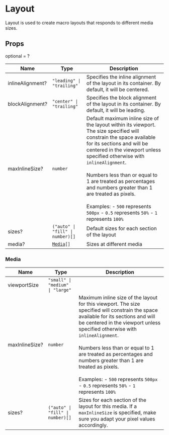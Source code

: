 # Layout

Layout is used to create macro layouts that responds to different media sizes.

## Props
optional = ?

| Name | Type | Description |
| --- | --- | --- |
| inlineAlignment? | <code>"leading" &#124; "trailing"</code> | Specifies the inline alignment of the layout in its container. By default, it will be centered.  |
| blockAlignment? | <code>"center" &#124; "trailing"</code> | Specifies the block alignment of the layout in its container. By default, it will be leading.  |
| maxInlineSize? | <code>number</code> | Default maximum inline size of the layout within its viewport. The size specified will constrain the space available for its sections and will be centered in the viewport unless specified otherwise with `inlineAlignment`.<br /><br />Numbers less than or equal to 1 are treated as percentages and numbers greater than 1 are treated as pixels.<br /><br />Examples: - `500` represents `500px` - `0.5` represents `50%` - `1` represents `100%`  |
| sizes? | <code>("auto" &#124; "fill" &#124; number)[]</code> | Default sizes for each section of the layout  |
| media? | <code><a href="#media">Media</a>[]</code> | Sizes at different media  |<a name="Media"></a>

### Media

| Name | Type | Description |
| --- | --- | --- |
| viewportSize | <code>"small" &#124; "medium" &#124; "large"</code> |  |
| maxInlineSize? | <code>number</code> | Maximum inline size of the layout for this viewport. The size specified will constrain the space available for its sections and will be centered in the viewport unless specified otherwise with `inlineAlignment`.<br /><br />Numbers less than or equal to 1 are treated as percentages and numbers greater than 1 are treated as pixels.<br /><br />Examples: - `500` represents `500px` - `0.5` represents `50%` - `1` represents `100%`  |
| sizes? | <code>("auto" &#124; "fill" &#124; number)[]</code> | Sizes for each section of the layout for this media. If a `maxInlineSize` is specified, make sure you adapt your pixel values accordingly.  |